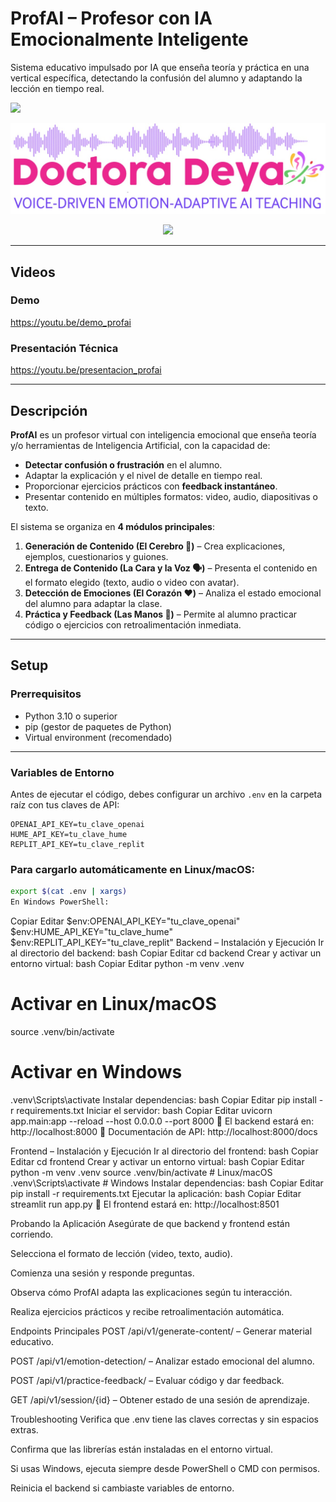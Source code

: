 # ProfAI – Profesor con IA Emocionalmente Inteligente

Sistema educativo impulsado por IA que enseña teoría y práctica en una vertical específica, detectando la confusión del alumno y adaptando la lección en tiempo real.  

<p align="left">
  <img src="https://github.com/Nightdragoon/StemFescHackProject/assets/logo.jpg" width="400"/>
</p>

<p align="right">
  <img src="assets/banner.jpg" width="600"/>
</p>

<p align="center">
  <img src="[https://github.com/Nightdragoon/StemFescHackProject/assets](https://github.com/Nightdragoon/StemFescHackProject/blob/master/assets/background.png?raw=true)" width="600"/>
</p>

---

## Videos
### Demo
https://youtu.be/demo_profai

### Presentación Técnica
https://youtu.be/presentacion_profai

---

## Descripción

**ProfAI** es un profesor virtual con inteligencia emocional que enseña teoría y/o herramientas de Inteligencia Artificial, con la capacidad de:

- **Detectar confusión o frustración** en el alumno.
- Adaptar la explicación y el nivel de detalle en tiempo real.
- Proporcionar ejercicios prácticos con **feedback instantáneo**.
- Presentar contenido en múltiples formatos: video, audio, diapositivas o texto.

El sistema se organiza en **4 módulos principales**:
1. **Generación de Contenido (El Cerebro 🧠)** – Crea explicaciones, ejemplos, cuestionarios y guiones.
2. **Entrega de Contenido (La Cara y la Voz 🗣️)** – Presenta el contenido en el formato elegido (texto, audio o video con avatar).
3. **Detección de Emociones (El Corazón ❤️)** – Analiza el estado emocional del alumno para adaptar la clase.
4. **Práctica y Feedback (Las Manos 👐)** – Permite al alumno practicar código o ejercicios con retroalimentación inmediata.

---

## Setup

### Prerrequisitos
- Python 3.10 o superior
- pip (gestor de paquetes de Python)
- Virtual environment (recomendado)

---

### Variables de Entorno

Antes de ejecutar el código, debes configurar un archivo `.env` en la carpeta raíz con tus claves de API:

```env
OPENAI_API_KEY=tu_clave_openai
HUME_API_KEY=tu_clave_hume
REPLIT_API_KEY=tu_clave_replit
```
### Para cargarlo automáticamente en Linux/macOS:

```bash
export $(cat .env | xargs)
En Windows PowerShell:
```
Copiar
Editar
$env:OPENAI_API_KEY="tu_clave_openai"
$env:HUME_API_KEY="tu_clave_hume"
$env:REPLIT_API_KEY="tu_clave_replit"
Backend – Instalación y Ejecución
Ir al directorio del backend:
bash
Copiar
Editar
cd backend
Crear y activar un entorno virtual:
bash
Copiar
Editar
python -m venv .venv
# Activar en Linux/macOS
source .venv/bin/activate
# Activar en Windows
.venv\Scripts\activate
Instalar dependencias:
bash
Copiar
Editar
pip install -r requirements.txt
Iniciar el servidor:
bash
Copiar
Editar
uvicorn app.main:app --reload --host 0.0.0.0 --port 8000
📍 El backend estará en: http://localhost:8000
📍 Documentación de API: http://localhost:8000/docs

Frontend – Instalación y Ejecución
Ir al directorio del frontend:
bash
Copiar
Editar
cd frontend
Crear y activar un entorno virtual:
bash
Copiar
Editar
python -m venv .venv
source .venv/bin/activate  # Linux/macOS
.venv\Scripts\activate     # Windows
Instalar dependencias:
bash
Copiar
Editar
pip install -r requirements.txt
Ejecutar la aplicación:
bash
Copiar
Editar
streamlit run app.py
📍 El frontend estará en: http://localhost:8501

Probando la Aplicación
Asegúrate de que backend y frontend están corriendo.

Selecciona el formato de lección (video, texto, audio).

Comienza una sesión y responde preguntas.

Observa cómo ProfAI adapta las explicaciones según tu interacción.

Realiza ejercicios prácticos y recibe retroalimentación automática.

Endpoints Principales
POST /api/v1/generate-content/ – Generar material educativo.

POST /api/v1/emotion-detection/ – Analizar estado emocional del alumno.

POST /api/v1/practice-feedback/ – Evaluar código y dar feedback.

GET /api/v1/session/{id} – Obtener estado de una sesión de aprendizaje.

Troubleshooting
Verifica que .env tiene las claves correctas y sin espacios extras.

Confirma que las librerías están instaladas en el entorno virtual.

Si usas Windows, ejecuta siempre desde PowerShell o CMD con permisos.

Reinicia el backend si cambiaste variables de entorno.
